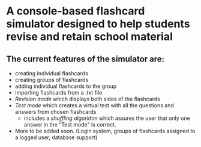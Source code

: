 # A console-based flashcard simulator designed to help students revise and retain school material
## The current features of the simulator are:
* creating individual flashcards
* creating groups of flashcards
* adding individual flashcards to the group
* importing flashcards from a .txt file
* *Revision mode* which displays both sides of the flashcards
* *Test mode* which creates a virtual test with all the questions and answers from chosen flashcards
  * includes a *shuffling algorithm* which assures the user that only one answer in the "Test mode" is correct.
* More to be added soon. (Login system, groups of flashcards assigned to a logged user, database support)
